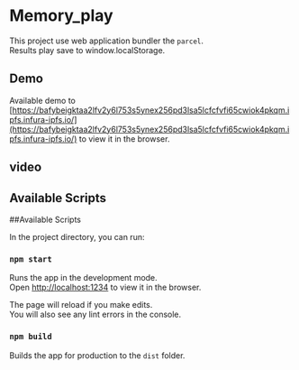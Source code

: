 # Memory_play

This project use web application bundler the `parcel`.\
Results play save to window.localStorage.

## Demo

Available demo to [https://bafybeigktaa2lfv2y6l753s5ynex256pd3lsa5lcfcfvfi65cwiok4pkqm.ipfs.infura-ipfs.io/](https://bafybeigktaa2lfv2y6l753s5ynex256pd3lsa5lcfcfvfi65cwiok4pkqm.ipfs.infura-ipfs.io/) to view it in the browser.

## video

## Available Scripts

##Available Scripts

In the project directory, you can run:

### `npm start`

Runs the app in the development mode.\
Open [http://localhost:1234](http://localhost:1234) to view it in the browser.

The page will reload if you make edits.\
You will also see any lint errors in the console.

### `npm build`

Builds the app for production to the `dist` folder.
